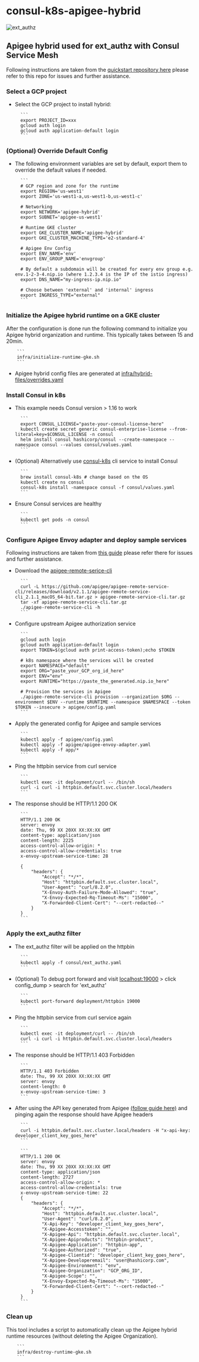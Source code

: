 # consul-k8s-apigee-hybrid

![ext_authz](images/arch.png)

## Apigee hybrid used for ext_authz with Consul Service Mesh

Following instructions are taken from the [quickstart repository here](https://github.com/apigee/devrel/tree/main/tools/hybrid-quickstart) please refer to this repo for issues and further assistance.

### Select a GCP project

* Select the GCP project to install hybrid:

        ```
        export PROJECT_ID=xxx
        gcloud auth login
        gcloud auth application-default login 
        ```

### (Optional) Override Default Config

* The following environment variables are set by default, export them to override the default values if needed.

        ```
        # GCP region and zone for the runtime
        export REGION='us-west1'
        export ZONE='us-west1-a,us-west1-b,us-west1-c'

        # Networking
        export NETWORK='apigee-hybrid'
        export SUBNET='apigee-us-west1'

        # Runtime GKE cluster
        export GKE_CLUSTER_NAME='apigee-hybrid'
        export GKE_CLUSTER_MACHINE_TYPE='e2-standard-4'

        # Apigee Env Config
        export ENV_NAME='env'
        export ENV_GROUP_NAME='envgroup'

        # By default a subdomain will be created for every env group e.g. env.1-2-3-4.nip.io (where 1.2.3.4 is the IP of the istio ingress)
        export DNS_NAME="my-ingress-ip.nip.io"

        # Choose between 'external' and 'internal' ingress
        export INGRESS_TYPE="external"
        ```

### Initialize the Apigee hybrid runtime on a GKE cluster

After the configuration is done run the following command to initialize you
Apigee hybrid organization and runtime. This typically takes between 15 and
20min.

        ```
        infra/initialize-runtime-gke.sh
        ```

* Apigee hybrid config files are generated at [infra/hybrid-files/overrides.yaml](infra/hybrid-files/overrides.yaml)

### Install Consul in k8s

* This example needs Consul version > 1.16 to work

        ```
        export CONSUL_LICENSE="paste-your-consul-license-here"
        kubectl create secret generic consul-enterprise-license --from-literal=key=$CONSUL_LICENSE -n consul
        helm install consul hashicorp/consul --create-namespace --namespace consul --values consul/values.yaml
        ```

* (Optional) Alternatively use [consul-k8s](https://github.com/hashicorp/consul-k8s) cli service to install Consul

        ```
        brew install consul-k8s # change based on the OS
        kubectl create ns consul
        consul-k8s install -namespace consul -f consul/values.yaml
        ```

* Ensure Consul services are healthy

        ```
        kubectl get pods -n consul
        ```

### Configure Apigee Envoy adapter and deploy sample services

Following instructions are taken from [this guide](https://cloud.google.com/apigee/docs/api-platform/envoy-adapter/v2.0.x/example-hybrid) please refer there for issues and further assistance.

* Download the [apigee-remote-serice-cli](https://github.com/apigee/apigee-remote-service-cli)

        ```
        curl -L https://github.com/apigee/apigee-remote-service-cli/releases/download/v2.1.1/apigee-remote-service-cli_2.1.1_macOS_64-bit.tar.gz > apigee-remote-service-cli.tar.gz
        tar -xf apigee-remote-service-cli.tar.gz
        ./apigee-remote-service-cli -h
        ```

* Configure upstream Apigee authorization service

        ```
        gcloud auth login
        gcloud auth application-default login
        export TOKEN=$(gcloud auth print-access-token);echo $TOKEN

        # k8s namespace where the services will be created
        export NAMESPACE="default"
        export ORG="paste_your_GCP_org_id_here"
        export ENV="env"
        export RUNTIME="https://paste_the_generated.nip.io_here"

        # Provision the services in Apigee
        ./apigee-remote-service-cli provision --organization $ORG --environment $ENV --runtime $RUNTIME --namespace $NAMESPACE --token $TOKEN --insecure > apigee/config.yaml
        ```

* Apply the generated config for Apigee and sample services

        ```
        kubectl apply -f apigee/config.yaml
        kubectl apply -f apigee/apigee-envoy-adapter.yaml
        kubectl apply -f app/*
        ```

* Ping the httpbin service from curl service

        ```
        kubectl exec -it deployment/curl -- /bin/sh
        curl -i curl -i httpbin.default.svc.cluster.local/headers
        ```

* The response should be HTTP/1.1 200 OK

        ```
        HTTP/1.1 200 OK
        server: envoy
        date: Thu, 99 XX 20XX XX:XX:XX GMT
        content-type: application/json
        content-length: 2225
        access-control-allow-origin: *
        access-control-allow-credentials: true
        x-envoy-upstream-service-time: 28

        {
            "headers": {
                "Accept": "*/*", 
                "Host": "httpbin.default.svc.cluster.local", 
                "User-Agent": "curl/8.2.0", 
                "X-Envoy-Auth-Failure-Mode-Allowed": "true", 
                "X-Envoy-Expected-Rq-Timeout-Ms": "15000", 
                "X-Forwarded-Client-Cert": "--cert-redacted--"
            }
        }
        ```

### Apply the ext_authz filter

* The ext_authz filter will be applied on the httpbin

        ```
        kubectl apply -f consul/ext_authz.yaml
        ```

* (Optional) To debug port forward and visit [localhost:19000](localhost:19000) > click config_dump > search for 'ext_authz'

        ```
        kubectl port-forward deployment/httpbin 19000
        ```

* Ping the httpbin service from curl service again

        ```
        kubectl exec -it deployment/curl -- /bin/sh
        curl -i curl -i httpbin.default.svc.cluster.local/headers
        ```

* The response should be HTTP/1.1 403 Forbidden

        ```
        HTTP/1.1 403 Forbidden
        date: Thu, 99 XX 20XX XX:XX:XX GMT
        server: envoy
        content-length: 0
        x-envoy-upstream-service-time: 3
        ```

* After using the API key generated from Apigee [(follow guide here)](https://cloud.google.com/apigee/docs/api-platform/envoy-adapter/v2.0.x/operation#how-to-obtain-an-api-key) and pinging again the response should have Apigee headers

        ```
        curl -i httpbin.default.svc.cluster.local/headers -H "x-api-key: developer_client_key_goes_here"
        ```

        ```
        HTTP/1.1 200 OK
        server: envoy
        date: Thu, 99 XX 20XX XX:XX:XX GMT
        content-type: application/json
        content-length: 2727
        access-control-allow-origin: *
        access-control-allow-credentials: true
        x-envoy-upstream-service-time: 22
        {
            "headers": {
                "Accept": "*/*", 
                "Host": "httpbin.default.svc.cluster.local", 
                "User-Agent": "curl/8.2.0", 
                "X-Api-Key": "developer_client_key_goes_here", 
                "X-Apigee-Accesstoken": "", 
                "X-Apigee-Api": "httpbin.default.svc.cluster.local", 
                "X-Apigee-Apiproducts": "httpbin-product", 
                "X-Apigee-Application": "httpbin-app", 
                "X-Apigee-Authorized": "true", 
                "X-Apigee-Clientid": "developer_client_key_goes_here", 
                "X-Apigee-Developeremail": "user@hashicorp.com", 
                "X-Apigee-Environment": "env", 
                "X-Apigee-Organization": "GCP_ORG_ID", 
                "X-Apigee-Scope": "", 
                "X-Envoy-Expected-Rq-Timeout-Ms": "15000",
                "X-Forwarded-Client-Cert": "--cert-redacted--"
            }
        }
        ```

### Clean up

This tool includes a script to automatically clean up the Apigee hybrid
runtime resources (without deleting the Apigee Organization).

        ```
        infra/destroy-runtime-gke.sh
        ```
